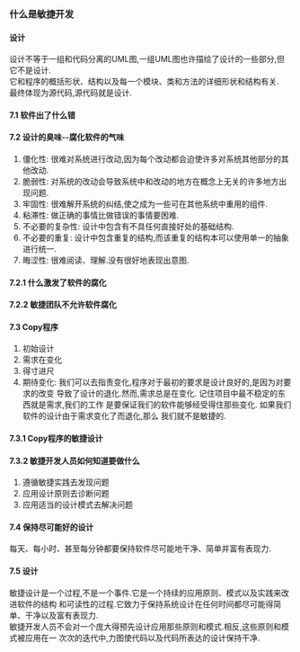 ### 什么是敏捷开发
#### 设计
设计不等于一组和代码分离的UML图,一组UML图也许描绘了设计的一些部分,但它不是设计.  
它和程序的概括形状、结构以及每一个模块、类和方法的详细形状和结构有关.  
最终体现为源代码,源代码就是设计.
#### 7.1 软件出了什么错
#### 7.2 设计的臭味--腐化软件的气味
1. 僵化性: 很难对系统进行改动,因为每个改动都会迫使许多对系统其他部分的其他改动.
2. 脆弱性: 对系统的改动会导致系统中和改动的地方在概念上无关的许多地方出现问题.
3. 牢固性: 很难解开系统的纠结,使之成为一些可在其他系统中重用的组件.
4. 粘滞性: 做正确的事情比做错误的事情要困难.
5. 不必要的复杂性: 设计中包含有不具任何直接好处的基础结构.
6. 不必要的重复: 设计中包含重复的结构,而该重复的结构本可以使用单一的抽象进行统一.
7. 晦涩性: 很难阅读、理解.没有很好地表现出意图. 
#### 7.2.1 什么激发了软件的腐化
#### 7.2.2 敏捷团队不允许软件腐化
#### 7.3 Copy程序
1. 初始设计
2. 需求在变化
3. 得寸进尺
4. 期待变化: 我们可以去指责变化,程序对于最初的要求是设计良好的,是因为对要求的改变
导致了设计的退化.然而,需求总是在变化. 记住项目中最不稳定的东西就是需求,我们的工作
是要保证我们的软件能够经受得住那些变化. 如果我们软件的设计由于需求变化了而退化,那么
我们就不是敏捷的. 
#### 7.3.1 Copy程序的敏捷设计
#### 7.3.2 敏捷开发人员如何知道要做什么
1. 遵循敏捷实践去发现问题
2. 应用设计原则去诊断问题
3. 应用适当的设计模式去解决问题
#### 7.4 保持尽可能好的设计
每天、每小时、甚至每分钟都要保持软件尽可能地干净、简单并富有表现力.
#### 7.5 设计
敏捷设计是一个过程,不是一个事件.它是一个持续的应用原则、模式以及实践来改进软件的结构
和可读性的过程.它致力于保持系统设计在任何时间都尽可能得简单、干净以及富有表现力.  
敏捷开发人员不会对一个庞大得预先设计应用那些原则和模式.相反,这些原则和模式被应用在一
次次的迭代中,力图使代码以及代码所表达的设计保持干净.